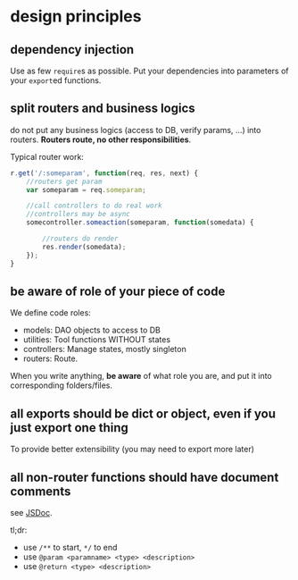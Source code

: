 # design principles

## dependency injection

Use as few `require`s as possible. Put your dependencies into parameters of your `export`ed functions.

## split routers and business logics

do not put any business logics (access to DB, verify params, ...) into routers. **Routers route, no other responsibilities**.

Typical router work:

```js
r.get('/:someparam', function(req, res, next) {
    //routers get param
    var someparam = req.someparam;

    //call controllers to do real work
    //controllers may be async
    somecontroller.someaction(someparam, function(somedata) {

        //routers do render
        res.render(somedata);
    });
}
```

## be aware of role of your piece of code

We define code roles:
- models: DAO objects to access to DB
- utilities: Tool functions WITHOUT states
- controllers: Manage states, mostly singleton
- routers: Route.

When you write anything, **be aware** of what role you are, and put it into corresponding folders/files.

## all exports should be dict or object, even if you just export one thing

To provide better extensibility (you may need to export more later)

## all non-router functions should have document comments

see [JSDoc](http://usejsdoc.org/).

tl;dr:

- use `/**` to start, `*/` to end
- use `@param <paramname> <type> <description>`
- use `@return <type> <description>`
